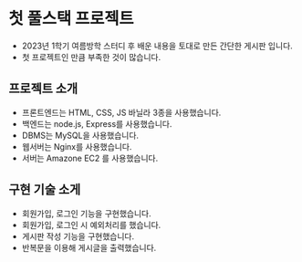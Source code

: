 # 첫 풀스택 프로젝트
- 2023년 1학기 여름방학 스터디 후 배운 내용을 토대로 만든 간단한 게시판 입니다.
- 첫 프로젝트인 만큼 부족한 것이 많습니다.


## 프로젝트 소개
- 프론트엔드는 HTML, CSS, JS 바닐라 3종을 사용했습니다.
- 백엔드는 node.js, Express를 사용했습니다.
- DBMS는 MySQL을 사용했습니다.
- 웹서버는 Nginx를 사용했습니다.
- 서버는 Amazone EC2 를 사용했습니다.

## 구현 기술 소게
- 회원가입, 로그인 기능을 구현했습니다.
- 회원가입, 로그인 시 예외처리를 했습니다.
- 게시판 작성 기능을 구현했습니다.
-  반복문을 이용해 게시글을 출력했습니다.
  
